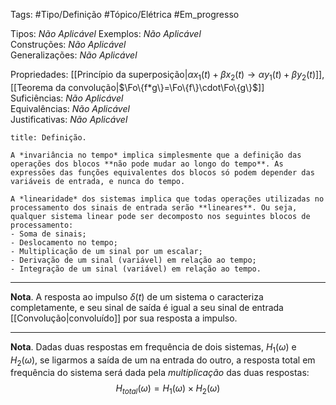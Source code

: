 Tags: #Tipo/Definição #Tópico/Elétrica #Em_progresso

Tipos: _Não Aplicável_ 
Exemplos: _Não Aplicável_  
Construções: _Não Aplicável_  
Generalizações: _Não Aplicável_

Propriedades: [[Princípio da superposição|$\alpha x_1(t)+\beta x_2(t)\to \alpha y_1(t)+\beta y_2(t)$]], [[Teorema da convolução|$\Fo\{f*g\}=\Fo\{f\}\cdot\Fo\{g\}$]]  
Suficiências: _Não Aplicável_  
Equivalências: _Não Aplicável_  
Justificativas: _Não Aplicável_

```ad-abstract
title: Definição.

A *invariância no tempo* implica simplesmente que a definição das operações dos blocos **não pode mudar ao longo do tempo**. As expressões das funções equivalentes dos blocos só podem depender das variáveis de entrada, e nunca do tempo.

A *linearidade* dos sistemas implica que todas operações utilizadas no processamento dos sinais de entrada serão **lineares**. Ou seja, qualquer sistema linear pode ser decomposto nos seguintes blocos de processamento:
- Soma de sinais;
- Deslocamento no tempo;
- Multiplicação de um sinal por um escalar;
- Derivação de um sinal (variável) em relação ao tempo;
- Integração de um sinal (variável) em relação ao tempo.
```
---
**Nota**. A resposta ao impulso $\delta(t)$ de um sistema o caracteriza completamente, e seu sinal de saída é igual a seu sinal de entrada [[Convolução|convoluído]] por sua resposta a impulso.

---
**Nota**. Dadas duas respostas em frequência de dois sistemas, $H_1(\omega)$ e $H_2(\omega)$, se ligarmos a saída de um na entrada do outro, a resposta total em frequência do sistema será dada pela *multiplicação* das duas respostas:
$$
H_{total}(\omega)=H_1(\omega)\times H_2(\omega)
$$